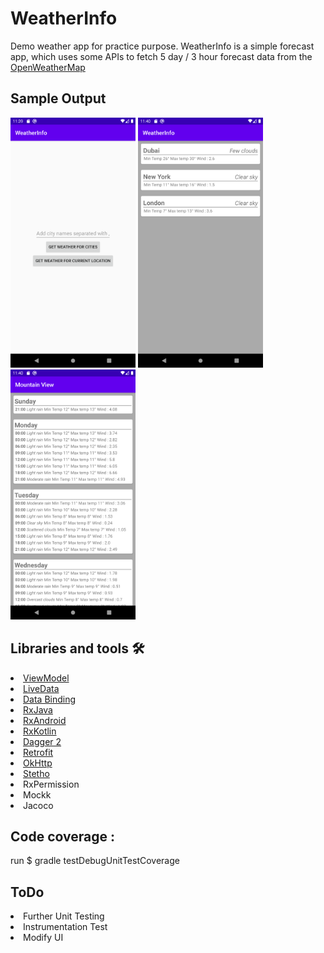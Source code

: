 # WeatherInfo
Demo weather app for practice purpose.
WeatherInfo is a simple forecast app, which uses some APIs to fetch 5 day / 3 hour forecast data from the [OpenWeatherMap](https://openweathermap.org/forecast5)

## Sample Output
<p><img height= "400" src="https://github.com/rashidaattar/WeatherInfo/blob/master/screenshot/Screenshot_1586029197.png" alt="Screen1" />
<img height= "400" src="https://github.com/rashidaattar/WeatherInfo/blob/master/screenshot/Screenshot_1586029230.png" alt="Screen2" />
<img height= "400" src="https://github.com/rashidaattar/WeatherInfo/blob/master/screenshot/Screenshot_1586029240.png" alt="Screen3" />

## Libraries and tools 🛠
<li><a href="https://developer.android.com/topic/libraries/architecture/viewmodel">ViewModel</a></li>
<li><a href="https://developer.android.com/topic/libraries/architecture/livedata">LiveData</a></li>
<li><a href="https://developer.android.com/topic/libraries/data-binding">Data Binding</a></li>
<li><a href="https://github.com/ReactiveX/RxJava">RxJava</a></li>
<li><a href="https://github.com/ReactiveX/RxAndroid">RxAndroid</a></li>
<li><a href="https://github.com/ReactiveX/RxKotlin">RxKotlin</a></li>
<li><a href="https://github.com/google/dagger">Dagger 2</a></li>
<li><a href="https://square.github.io/retrofit/">Retrofit</a></li>
<li><a href="https://github.com/square/okhttp">OkHttp</a></li>
<li><a href="https://github.com/facebook/stetho">Stetho</a></li>
<li>RxPermission</li>
<li>Mockk</li>
<li>Jacoco</li>


## Code coverage :

run $ gradle testDebugUnitTestCoverage



## ToDo
<li>Further Unit Testing</li>
<li>Instrumentation Test</li>
<li>Modify UI</li>
